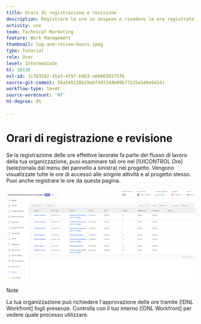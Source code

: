 ```yaml
---
title: Orari di registrazione e revisione
description: Registrare le ore in sospeso e rivedere le ore registrate prima di chiudere un progetto in [!DNL  Workfront].
activity: use
team: Technical Marketing
feature: Work Management
thumbnail: log-and-review-hours.jpeg
type: Tutorial
role: User
level: Intermediate
kt: 10136
exl-id: 3c783592-45a3-4f97-b963-e660659375f6
source-git-commit: 58a545120b29a5f492344b89b77235e548e94241
workflow-type: tm+mt
source-wordcount: '97'
ht-degree: 0%

---
```


# Orari di registrazione e revisione

Se la registrazione delle ore effettive lavorate fa parte del flusso di lavoro della tua organizzazione, puoi esaminare tali ore nel [!UICONTROL Ore] (selezionala dal menu del pannello a sinistra) nel progetto. Vengono visualizzate tutte le ore di accesso alle singole attività e al progetto stesso. Puoi anche registrare le ore da questa pagina.

![Pagina ore che mostra le voci orarie](assets/planner-fund-log-and-review-hours.png)

>[!NOTE]
>
>La tua organizzazione può richiedere l&#39;approvazione delle ore tramite [!DNL Workfront] fogli presenze. Controlla con il tuo interno [!DNL Workfront] per vedere quale processo utilizzare.

<!---
learn more url
Log time
--->
